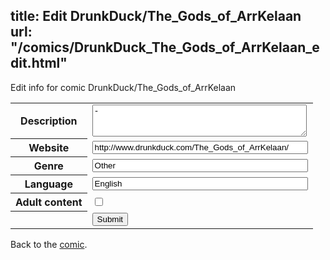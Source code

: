 title: Edit DrunkDuck/The_Gods_of_ArrKelaan
url: "/comics/DrunkDuck_The_Gods_of_ArrKelaan_edit.html"
---
Edit info for comic DrunkDuck/The_Gods_of_ArrKelaan

<form name="comic" action="http://gaepostmail.appspot.com/comic/" method="post">
<table class="comicinfo">
<tr>
<th>Description</th><td><textarea name="description" cols="40" rows="3">-</textarea></td>
</tr>
<tr>
<th>Website</th><td><input type="text" name="url" value="http://www.drunkduck.com/The_Gods_of_ArrKelaan/" size="40"/></td>
</tr>
<tr>
<th>Genre</th><td><input type="text" name="genre" value="Other" size="40"/></td>
</tr>
<tr>
<th>Language</th><td><input type="text" name="language" value="English" size="40"/></td>
</tr>
<tr>
<th>Adult content</th><td><input type="checkbox" name="adult" value="adult" /></td>
</tr>
<tr>
<th></th><td>
<input type="hidden" name="comic" value="DrunkDuck_The_Gods_of_ArrKelaan" />
<input type="submit" name="submit" value="Submit" />
</td>
</tr>
</table>
</form>

Back to the [comic](DrunkDuck_The_Gods_of_ArrKelaan.html).

